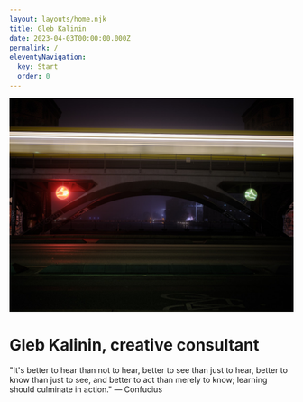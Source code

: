 ```yaml
---
layout: layouts/home.njk
title: Gleb Kalinin
date: 2023-04-03T00:00:00.000Z
permalink: /
eleventyNavigation:
  key: Start
  order: 0
---
```


![](/static/img/gk-bg.jpg)


# Gleb Kalinin, creative consultant

"It's better to hear than not to hear, better to see than just to hear, better to know than just to see, and better to act than merely to know; learning should culminate in action." — Confucius
